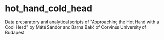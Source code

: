 # hot_hand_cold_head
Data preparatory and analytical scripts of "Approaching the Hot Hand with a Cool Head" by Máté Sándor and Barna Bakó of Corvinus University of Budapest
